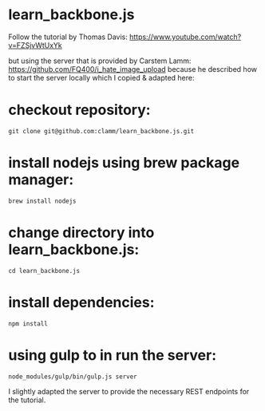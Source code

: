 learn_backbone.js
=================

Follow the tutorial by Thomas Davis: https://www.youtube.com/watch?v=FZSjvWtUxYk

but using the server that is provided by Carstem Lamm: https://github.com/FQ400/i_hate_image_upload 
because he described how to start the server locally which I copied & adapted here:

# checkout repository:

	git clone git@github.com:clamm/learn_backbone.js.git

# install nodejs using brew package manager:

	brew install nodejs

# change directory into learn_backbone.js:

	cd learn_backbone.js

# install dependencies:

	npm install

# using gulp to in run the server:

	node_modules/gulp/bin/gulp.js server


I slightly adapted the server to provide the necessary REST endpoints for the tutorial.

